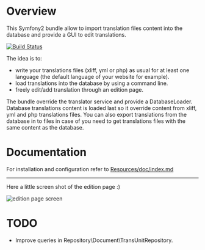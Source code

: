 Overview
========

This Symfony2 bundle allow to import translation files content into the database and provide a GUI to edit translations.

[![Build Status](https://secure.travis-ci.org/qbt/QBTTranslationBundle.png)](http://travis-ci.org/qbt/QBTTranslationBundle)

The idea is to:

* write your translations files (xliff, yml or php) as usual for at least one language (the default language of your website for example).
* load translations into the database by using a command line.
* freely edit/add translation through an edition page.

The bundle override the translator service and provide a DatabaseLoader.
Database translations content is loaded last so it override content from xliff, yml and php translations files.
You can also export translations from the database in to files in case of you need to get translations files with the same content as the database.

Documentation
=============

For installation and configuration refer to [Resources/doc/index.md](https://github.com/qbt/QBTTranslationBundle/blob/master/Resources/doc/index.md)

___________________

Here a little screen shot of the edition page :)

![edition page screen](https://github.com/qbt/QBTTranslationBundle/raw/master/Resources/doc/screen/grid.jpg)

TODO
====

* Improve queries in Repository\Document\TransUnitRepository.
